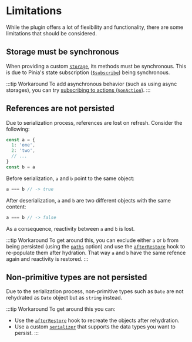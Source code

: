 # Limitations

While the plugin offers a lot of flexibility and functionality, there are some limitations that should be considered.

## Storage must be synchronous

When providing a custom [`storage`](/guide/config#storage), its methods must be synchronous. This is due to Pinia's state subscription ([`$subscribe`](https://pinia.vuejs.org/core-concepts/state#Subscribing-to-the-state)) being synchronous.

:::tip Workaround
To add asynchronous behavior (such as using async storages), you can try [subscribing to actions (`$onAction`)](https://pinia.vuejs.org/core-concepts/actions.html#Subscribing-to-actions).
:::

## References are not persisted

Due to serialization process, references are lost on refresh.
Consider the following:

```ts
const a = {
  1: 'one',
  2: 'two',
  // ...
}
const b = a
```

Before serialization, `a` and `b` point to the same object:
```ts
a === b // -> true
```

After deserialization, `a` and `b` are two different objects with the same content:
```ts
a === b // -> false
```

As a consequence, reactivity between `a` and `b` is lost.

:::tip Workaround
To get around this, you can exclude either `a` or `b` from being persisted (using the [`paths`](/guide/config#paths) option) and use the [`afterRestore`](/guide/config#afterhydrate) hook to re-populate them after hydration. That way `a` and `b` have the same refence again and reactivity is restored.
:::

## Non-primitive types are not persisted

Due to the serialization process, non-primitive types such as `Date` are not rehydrated as `Date` object but as `string` instead.

:::tip Workaround
To get around this you can:
- Use the [`afterRestore`](/guide/config#afterhydrate) hook to recreate the objects after rehydration.
- Use a custom [`serializer`](/guide/config#serializer) that supports the data types you want to persist.
:::
